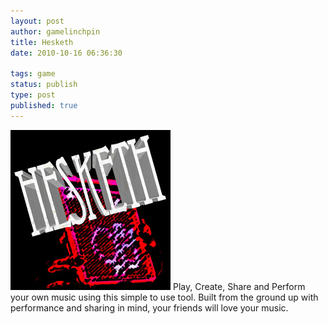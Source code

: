 ```yaml
---
layout: post
author: gamelinchpin
title: Hesketh
date: 2010-10-16 06:36:30

tags: game
status: publish
type: post
published: true
---
```

![](assets/hesketh.jpg "hesketh")
 Play, Create, Share and Perform your own music using this simple to use
tool.
 Built from the ground up with performance and sharing in mind, your
friends will love your music.
